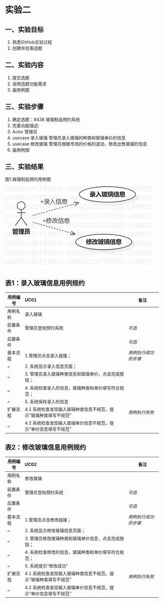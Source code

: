# 实验二

## 一、实验目标
1. 熟悉GitHub实验过程
2. 创建并完善选题

## 二、实验内容
1. 提交选题
2. 说明选题功能需求
3. 画用例图

## 三、实验步骤
1. 确定选题：#438 玻璃制品预约系统
2. 完善功能描述:  
3. Actor 管理员
4. usecase 录入玻璃
  管理员录入玻璃的种类和玻璃单价的信息
5. usecase 修改玻璃
  管理员根据市场的价格的波动，修改出售玻璃的信息
6. 画用例图

## 三、实验结果
图1.玻璃制品预约用例图
![uml图](./model2.jpg)

## 表1：录入玻璃信息用例规约  

用例编号  | UC01 | 备注  
-|:-|-  
用例名称  | 录入玻璃  |   
前置条件  | 管理员登陆预约系统 | *可选*   
后置条件  |    | *可选*   
基本流程  | 1.管理员点击录入链接； |*用例执行成功的步骤*    
~| 2. 系统显示录入信息页面；  |   
~| 3. 管理员录入玻璃种类信息和玻璃单价，点击完成按钮；  |   
~| 4. 系统检查录入的信息，玻璃种类和单价填写符合规范；  |   
~| 5. 系统保存录入的信息  |   
扩展流程  | 4.1 系统检查发现输入玻璃种类信息不规范，提示“玻璃种类填写不规范”  |*用例执行失败*  
~| 4.2 系统检查发现输入玻璃单价信息不规范，提示“单价信息填写不规范”  |   
## 表2：修改玻璃信息用例规约  

用例编号  | UC02 | 备注  
-|:-|-  
用例名称  | 修改玻璃  |   
前置条件  |  管理员登陆预约系统  | *可选*   
后置条件  |    | *可选*   
基本流程 | 1.管理员点击修改链接；   |   *用例执行成功的步骤*    
~| 2. 系统显示修改玻璃信息页面；  |   
~| 3. 管理员修改玻璃种类和玻璃单价信息，点击完成按钮；  |   
~| 4. 系统检查修改的信息，玻璃种类和单价填写符合规范；  |   
~| 5. 系统提示“修改成功”  |   
扩展流程    | 4.1 系统检查发现输入玻璃种类信息不规范，提示“玻璃种类填写不规范”  |*用例执行失败*  
~| 4.2 系统检查发现输入玻璃单价信息不规范，提示“单价信息填写不规范”  |   
